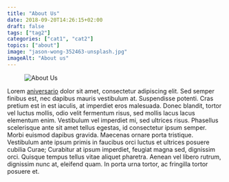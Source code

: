```yaml
---
title: "About Us"
date: 2018-09-20T14:26:15+02:00
draft: false
tags: ["tag2"]
categories: ["cat1", "cat2"]
topics: ["about"]
image: "jason-wong-352463-unsplash.jpg"
imageAlt: "About us"
---
```


<div class="post-box">
  <div class="post-content">
    <figure class="post-image">
			<img src="/images/jason-wong-352463-unsplash.jpg" alt="About Us">
		</figure>
    <p>
      Lorem <a href="/posts/aniversario/">aniversario</a> dolor sit amet, consectetur adipiscing elit. Sed semper finibus est, nec dapibus mauris vestibulum at. Suspendisse potenti. Cras pretium est in est iaculis, at imperdiet eros malesuada. Donec blandit, tortor vel luctus mollis, odio velit fermentum risus, sed mollis lacus lacus elementum enim. Vestibulum vel imperdiet mi, sed ultrices risus. Phasellus scelerisque ante sit amet tellus egestas, id consectetur ipsum semper. Morbi euismod dapibus gravida. Maecenas ornare porta tristique. Vestibulum ante ipsum primis in faucibus orci luctus et ultrices posuere cubilia Curae; Curabitur at ipsum imperdiet, feugiat magna sed, dignissim orci. Quisque tempus tellus vitae aliquet pharetra. Aenean vel libero rutrum, dignissim nunc at, eleifend quam. In porta urna tortor, ac fringilla tortor posuere et.
    </p>
  </div>
</div>

